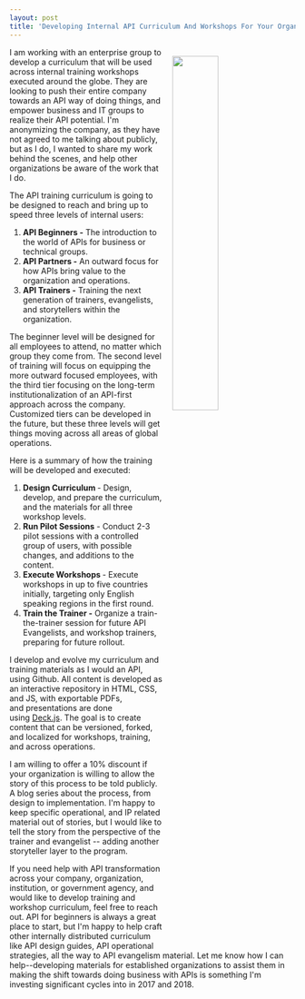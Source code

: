 ```yaml
---
layout: post
title: 'Developing Internal API Curriculum And Workshops For Your Organization'
---
```

<p><img style="padding: 15px;" src="http://kinlane-productions.s3.amazonaws.com/api_evangelist_site/blog/11401079_10153382852574813_2225414678045568111_n.jpg" alt="" width="40%" align="right" /></p>
<p>I am working with an enterprise group to develop a curriculum that will be used across internal training workshops executed around the globe. They are looking to push their entire company towards an API way of doing things, and empower business and IT groups to realize their API potential. I'm anonymizing the company, as they have not agreed to me talking about publicly, but as I do, I wanted to share my work behind the scenes, and help other organizations&nbsp;be aware of the work that I do.</p>
<p>The API training curriculum is going to be designed to reach and bring up to speed three levels of internal users:</p>
<ol>
<li><strong>API Beginners -</strong>&nbsp;The introduction to the world of APIs for business or technical groups.</li>
<li><strong>API Partners -</strong>&nbsp;An outward focus for how APIs bring value to the organization and operations.</li>
<li><strong>API Trainers -</strong>&nbsp;Training the next generation of trainers, evangelists, and storytellers within the organization.</li>
</ol>
<p>The beginner level will be designed for all employees to attend, no matter which group they come from. The second level of training will focus on equipping the more outward focused employees, with the third tier focusing on the long-term institutionalization of an API-first approach across the company. Customized tiers can be developed in the future, but these three levels will get things moving across all areas of global operations.</p>
<p>Here is a summary of how the training will be developed and executed:</p>
<ol>
<li><strong>Design Curriculum&nbsp;</strong>- Design, develop, and prepare the curriculum, and the materials for all three workshop levels.</li>
<li><strong>Run Pilot Sessions</strong>&nbsp;- Conduct 2-3 pilot sessions with a controlled group of users, with possible changes, and additions to the content.</li>
<li><strong>Execute Workshops&nbsp;</strong>- Execute workshops in up to five countries initially, targeting only English speaking regions in the first round.</li>
<li><strong>Train the Trainer -</strong>&nbsp;Organize a train-the-trainer session for future API Evangelists, and workshop trainers, preparing for future rollout.</li>
</ol>
<p>I develop and evolve my curriculum and training materials as I would an API, using Github. All content is developed as an interactive repository in HTML, CSS, and JS, with exportable PDFs, and&nbsp;presentations are done using&nbsp;<a href="http://imakewebthings.com/deck.js/">Deck.js</a>. The goal is to create content that can be versioned, forked, and localized for workshops,&nbsp;training, and across operations.</p>
<p>I am willing to offer a 10% discount if your organization is willing to allow the story of this process to be told publicly. A blog series about the process, from design to implementation. I'm happy to keep specific operational, and IP related material out of stories, but I would like to tell the story from the perspective of the trainer and evangelist -- adding another storyteller layer to the program.</p>
<p>If you need help with API transformation across your company, organization, institution, or government agency, and would like to develop training and workshop curriculum, feel free to reach out. API for beginners is always a great place to start, but I'm happy to help craft other internally distributed curriculum like API design guides, API operational strategies, all the way to API evangelism material. Let me know how I can help--developing materials for established organizations to assist them in making the shift towards doing business with APIs is something I'm investing significant cycles into in 2017 and 2018.</p>